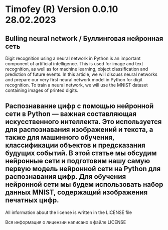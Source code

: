# Timofey (R) Version 0.0.10 28.02.2023
Bulling neural network / Буллинговая нейронная сеть
-
Digit recognition using a neural network in Python is an important component of artificial intelligence. This is used for image and text recognition, as well as for machine learning, object classification and prediction of future events. In this article, we will discuss neural networks and prepare our very first neural network model in Python for digit recognition. To train a neural network, we will use the MNIST dataset containing images of printed digits.

Распознавание цифр с помощью нейронной сети в Python — важная составляющая искусственного интеллекта. Это используется для распознавания изображений и текста, а также для машинного обучения, классификации объектов и предсказания будущих событий. В этой статье мы обсудим нейронные сети и подготовим нашу самую первую модель нейронной сети на Python для распознавания цифр. Для обучения нейронной сети мы будем использовать набор данных MNIST, содержащий изображения печатных цифр.
-
All information about the license is written in the LICENSE file

Вся информация о лицензии написано в файле LICENSE

